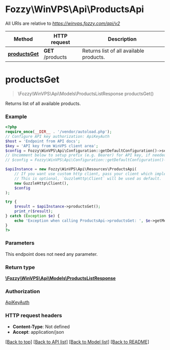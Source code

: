 # Fozzy\WinVPS\Api\ProductsApi

All URIs are relative to *https://winvps.fozzy.com/api/v2*

Method | HTTP request | Description
------------- | ------------- | -------------
[**productsGet**](ProductsApi.md#productsget) | **GET** /products | Returns list of all available products.

# **productsGet**
> \Fozzy\WinVPS\Api\Models\ProductsListResponse productsGet()

Returns list of all available products.

### Example
```php
<?php
require_once(__DIR__ . '/vendor/autoload.php');
// Configure API key authorization: ApiKeyAuth
$host = 'Endpoint from API docs';
$key = 'API key from WinVPS client area';
$config = Fozzy\WinVPS\Api\Configuration::getDefaultConfiguration()->setHost($host)->setApiKey($key);
// Uncomment below to setup prefix (e.g. Bearer) for API key, if needed
// $config = Fozzy\WinVPS\Api\Configuration::getDefaultConfiguration()->setApiKeyPrefix('Api-Key', 'Bearer');

$apiInstance = new Fozzy\WinVPS\Api\Resources\ProductsApi(
    // If you want use custom http client, pass your client which implements `GuzzleHttp\ClientInterface`.
    // This is optional, `GuzzleHttp\Client` will be used as default.
    new GuzzleHttp\Client(),
    $config
);

try {
    $result = $apiInstance->productsGet();
    print_r($result);
} catch (Exception $e) {
    echo 'Exception when calling ProductsApi->productsGet: ', $e->getMessage(), PHP_EOL;
}
?>
```

### Parameters
This endpoint does not need any parameter.

### Return type

[**\Fozzy\WinVPS\Api\Models\ProductsListResponse**](../Model/ProductsListResponse.md)

### Authorization

[ApiKeyAuth](../../README.md#ApiKeyAuth)

### HTTP request headers

 - **Content-Type**: Not defined
 - **Accept**: application/json

[[Back to top]](#) [[Back to API list]](../../README.md#documentation-for-api-endpoints) [[Back to Model list]](../../README.md#documentation-for-models) [[Back to README]](../../README.md)


